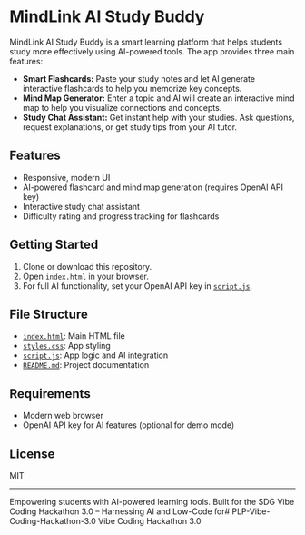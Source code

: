 # MindLink AI Study Buddy

MindLink AI Study Buddy is a smart learning platform that helps students study more effectively using AI-powered tools. The app provides three main features:

- **Smart Flashcards:** Paste your study notes and let AI generate interactive flashcards to help you memorize key concepts.
- **Mind Map Generator:** Enter a topic and AI will create an interactive mind map to help you visualize connections and concepts.
- **Study Chat Assistant:** Get instant help with your studies. Ask questions, request explanations, or get study tips from your AI tutor.

## Features

- Responsive, modern UI
- AI-powered flashcard and mind map generation (requires OpenAI API key)
- Interactive study chat assistant
- Difficulty rating and progress tracking for flashcards

## Getting Started

1. Clone or download this repository.
2. Open `index.html` in your browser.
3. For full AI functionality, set your OpenAI API key in [`script.js`](script.js).

## File Structure

- [`index.html`](index.html): Main HTML file
- [`styles.css`](styles.css): App styling
- [`script.js`](script.js): App logic and AI integration
- [`README.md`](README.md): Project documentation

## Requirements

- Modern web browser
- OpenAI API key for AI features (optional for demo mode)

## License

MIT

---

Empowering students with AI-powered learning tools. Built for the SDG Vibe Coding Hackathon 3.0 – Harnessing AI and Low-Code for# PLP-Vibe-Coding-Hackathon-3.0
Vibe Coding Hackathon 3.0
